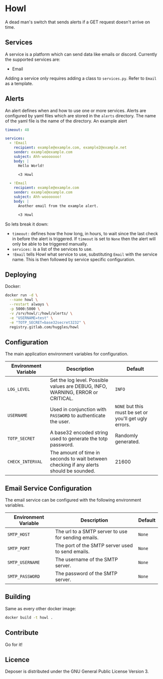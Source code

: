# Howl
A dead man's switch that sends alerts if a GET request doesn't arrive on time.

## Services
A service is a platform which can send data like emails or discord. Currently
the supported services are:

 - Email

Adding a service only requires adding a class to `services.py`. Refer to
`Email` as a template.

## Alerts
An alert defines when and how to use one or more services. Alerts are
configured by yaml files which are stored in the `alerts` directory.
The name of the yaml file is the name of the directory. An example alert

```yaml
timeout: 48

services:
  - !Email
    recipient: example@example.com, example2@example.net
    sender: example@example.com
    subject: Ahh-wooooooo!
    body: |
      Hello World!

      <3 Howl

  - !Email
    recipient: example@example.com
    sender: example@example.com
    subject: Ahh-wooooooo!
    body: |
      Another email from the example alert.

      <3 Howl
```

So lets break it down:

- `timeout:` defines how the how long, in hours, to wait since the last check
in before the alert is triggered. If `timeout` is set to `None` then the alert
will only be able to be triggered manually.
- `services:` is a list of the services to use.
- `!Email` tells Howl what service to use, substituting `Email` with the service name. This is then followed by service
specific configuration.

## Deploying
Docker:

```sh
docker run -d \
  --name howl \
  --restart always \
  -p 5000:5000 \
  -v /srv/howl/:/howl/alerts/ \
  -e "USERNAME=test" \
  -e "TOTP_SECRET=base32secret3232" \
  registry.gitlab.com/huggles/howl
```

## Configuration
The main application environment variables
for configuration.

Environment Variable | Description | Default
--- | --- | ---
`LOG_LEVEL` | Set the log level. Possible values are DEBUG, INFO, WARNING, ERROR or CRITICAL. | `INFO`
`USERNAME` | Used in conjunction with `PASSWORD` to authenticate the user. | `NONE` but this must be set or you'll get ugly errors.
`TOTP_SECRET` | A base32 encoded string used to generate the totp password. | Randomly generated.
`CHECK_INTERVAL` | The amount of time in seconds to wait between checking if any alerts should be sounded. | 21600

## Email Service Configuration
The email service can be configured with the following environment variables.

Environment Variable | Description | Default
--- | --- | ---
`SMTP_HOST` | The url to a SMTP server to use for sending emails. | `None`
`SMTP_PORT` | The port of the SMTP server used to send emails. | `None`
`SMTP_USERNAME` | The username of the SMTP server. | `None`
`SMTP_PASSWORD` | The password of the SMTP server. | `None`

## Building
Same as every other docker image:

```sh
docker build -t howl .
```

## Contribute
Go for it!

## Licence
Deposer is distributed under the GNU General Public License Version 3.
